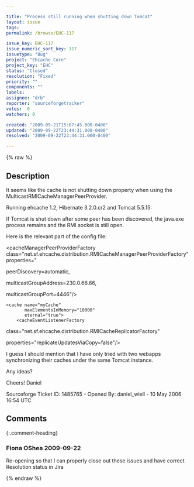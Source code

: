 ```yaml
---

title: "Process still running when shutting down Tomcat"
layout: issue
tags: 
permalink: /browse/EHC-117

issue_key: EHC-117
issue_numeric_sort_key: 117
issuetype: "Bug"
project: "Ehcache Core"
project_key: "EHC"
status: "Closed"
resolution: "Fixed"
priority: ""
components: ""
labels: 
assignee: "drb"
reporter: "sourceforgetracker"
votes:  0
watchers: 0

created: "2009-09-21T15:07:45.000-0400"
updated: "2009-09-22T23:44:31.000-0400"
resolved: "2009-09-22T23:44:31.000-0400"

---
```




{% raw %}



## Description

<div markdown="1" class="description">

It seems like the cache is not shutting down property
when using the MulticastRMICacheManagerPeerProvider. 

Running ehcache 1.2, Hibernate 3.2.0.cr2 and Tomcat 5.5.15:

If Tomcat is shut down after some peer has been
discovered, the java.exe process remains and the RMI
socket is still open.

Here is the relevant part of the config file:

<cacheManagerPeerProviderFactory
class="net.sf.ehcache.distribution.RMICacheManagerPeerProviderFactory"
                                     properties="
                                    
peerDiscovery=automatic,
                                    
multicastGroupAddress=230.0.66.66,
                                    
multicastGroupPort=4446"/>

<cacheManagerPeerListenerFactory
class="net.sf.ehcache.distribution.RMICacheManagerPeerListenerFactory"
    properties="port=40002, socketTimeoutMillis=2000"/>

    <cache name="myCache"
           maxElementsInMemory="10000"
           eternal="true">
        <cacheEventListenerFactory
class="net.sf.ehcache.distribution.RMICacheReplicatorFactory"
                                  
properties="replicateUpdatesViaCopy=false"/>
    </cache>

I guess I should mention that I have only tried with
two webapps synchronizing their caches under the same
Tomcat instance.

Any ideas?

Cheers!
Daniel

Sourceforge Ticket ID: 1485765 - Opened By: daniel\_wiell - 10 May 2006 16:54 UTC

</div>

## Comments


{:.comment-heading}
### **Fiona OShea** <span class="date">2009-09-22</span>

<div markdown="1" class="comment">

Re-opening so that I can properly close out these issues and have correct Resolution status in Jira

</div>



{% endraw %}

